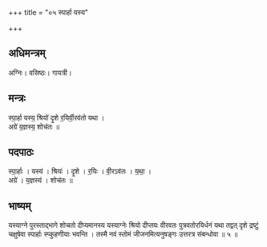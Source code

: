 +++
title = "०५ स्पार्हा यस्य"

+++
## अधिमन्त्रम्
अग्निः। वसिष्ठः। गायत्री।

## मन्त्रः
स्पा॒र्हा यस्य॒ श्रियो॑ दृ॒शे र॒यिर्वी॒रव॑तो यथा ।  
अग्रे॑ य॒ज्ञस्य॒ शोच॑तः ॥

## पदपाठः
स्पा॒र्हाः । यस्य॑ । श्रियः॑ । दृ॒शे । र॒यिः । वी॒रऽव॑तः । य॒था॒ ।  
अग्रे॑ । य॒ज्ञस्य॑ । शोच॑तः ॥

## भाष्यम्
यस्याग्ने पुरस्ताद्भागे शोचतो दीप्यमानस्य यस्याग्नेः श्रियो दीप्तयः वीरवतः पुत्रवतोरयिर्धनं यथा तद्वत् दृशे द्रष्टुं चक्षुषेवा स्पार्हाः स्प्कुहणीयाः भवन्ति । तस्मै नवं स्तोमं जीजनमित्यनुषङ्गः उत्तरत्र संबन्धोवा ॥ ५ ॥